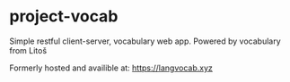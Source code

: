 # project-vocab
Simple restful client-server, vocabulary web app. Powered by vocabulary from Litoš

Formerly hosted and availible at: https://langvocab.xyz
